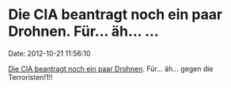 Die CIA beantragt noch ein paar Drohnen. Für\... äh\... \...
============================================================

Date: 2012-10-21 11:56:10

[Die CIA beantragt noch ein paar
Drohnen](http://www.washingtonpost.com/world/national-security/cia-seeks-to-expand-drone-fleet-officials-say/2012/10/18/01149a8c-1949-11e2-bd10-5ff056538b7c_story.html).
Für\... äh\... gegen die Terroristen!1!!

